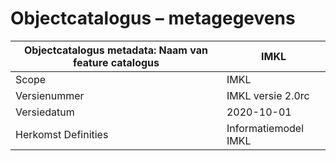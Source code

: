 Objectcatalogus – metagegevens
==============================

| Objectcatalogus metadata: Naam van feature catalogus | IMKL                 |
|------------------------------------------------------|----------------------|
| Scope                                                | IMKL                 |
| Versienummer                                         | IMKL versie 2.0rc    |
| Versiedatum                                          | 2020-10-01           |
| Herkomst Definities                                  | Informatiemodel IMKL |
